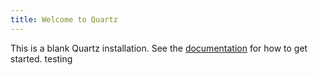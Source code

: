 ```yaml
---
title: Welcome to Quartz
---
```


This is a blank Quartz installation.
See the [documentation](https://quartz.jzhao.xyz) for how to get started.
testing